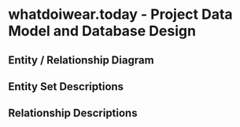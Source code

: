 # whatdoiwear.today - Project Data Model and Database Design

## Entity / Relationship Diagram

## Entity Set Descriptions

## Relationship Descriptions